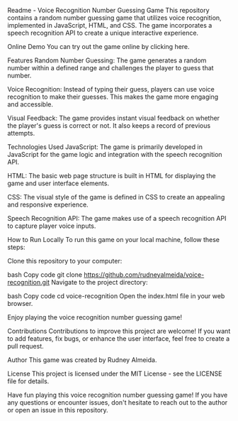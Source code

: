 Readme - Voice Recognition Number Guessing Game
This repository contains a random number guessing game that utilizes voice recognition, implemented in JavaScript, HTML, and CSS. The game incorporates a speech recognition API to create a unique interactive experience.

Online Demo
You can try out the game online by clicking here.

Features
Random Number Guessing: The game generates a random number within a defined range and challenges the player to guess that number.

Voice Recognition: Instead of typing their guess, players can use voice recognition to make their guesses. This makes the game more engaging and accessible.

Visual Feedback: The game provides instant visual feedback on whether the player's guess is correct or not. It also keeps a record of previous attempts.

Technologies Used
JavaScript: The game is primarily developed in JavaScript for the game logic and integration with the speech recognition API.

HTML: The basic web page structure is built in HTML for displaying the game and user interface elements.

CSS: The visual style of the game is defined in CSS to create an appealing and responsive experience.

Speech Recognition API: The game makes use of a speech recognition API to capture player voice inputs.

How to Run Locally
To run this game on your local machine, follow these steps:

Clone this repository to your computer:

bash
Copy code
git clone https://github.com/rudneyalmeida/voice-recognition.git
Navigate to the project directory:

bash
Copy code
cd voice-recognition
Open the index.html file in your web browser.

Enjoy playing the voice recognition number guessing game!

Contributions
Contributions to improve this project are welcome! If you want to add features, fix bugs, or enhance the user interface, feel free to create a pull request.

Author
This game was created by Rudney Almeida.

License
This project is licensed under the MIT License - see the LICENSE file for details.

Have fun playing this voice recognition number guessing game! If you have any questions or encounter issues, don't hesitate to reach out to the author or open an issue in this repository.
